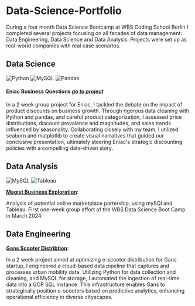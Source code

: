 # Data-Science-Portfolio

During a four month Data Science Bootcamp at WBS Coding School Berlin I completed several projects focusing on all facades of data management: Data Engineering, Data Science and Data Analysis. Projects were set up as real-world companies with real case scenarios. 


## Data Science
![Python](https://img.shields.io/badge/Python-3776AB?style=for-the-badge&logo=python&logoColor=white)
![MySQL](https://img.shields.io/badge/MySQL-00000F?style=for-the-badge&logo=mysql&logoColor=white)
![Pandas](https://img.shields.io/badge/pandas-%23150458.svg?style=for-the-badge&logo=pandas&logoColor=white)

#### Eniac Business Questions [*go to project*](https://github.com/mathlamm/Data-Science-Portfolio/tree/main/Data%20Science/Eniac%20Cleaning%20Analysis)  

In a 2 week group project for Eniac, I tackled the debate on the impact of product discounts on business growth. Through rigorous data cleaning with Python and pandas, and careful product categorization, I assessed price distributions, discount prevalence and magnitudes, and sales trends influenced by seasonality. Collaborating closely with my team, I utilized seaborn and matplotlib to create visual narratives that guided our conclusive presentation, ultimately steering Eniac's strategic discounting policies with a compelling data-driven story.



## Data Analysis
![MySQL](https://img.shields.io/badge/MySQL-00000F?style=for-the-badge&logo=mysql&logoColor=white)
![Tableau](https://img.shields.io/badge/Tableau-E97627?style=for-the-badge&logo=Tableau&logoColor=white)

[**Magist Business Exploration**](https://github.com/mathlamm/Data-Science-Portfolio/tree/main/Data%20Analysis/Magist%20Analysis):  

Analysis of potential online marketplace partership, using mySQl and Tableau. First one-week group effort of the WBS Data Science Boot Camp in March 2024.

## Data Engineering
[**Gans Scooter Distribtion**](https://github.com/mathlamm/Data-Science-Portfolio/tree/main/Data%20Engineering/Gans%20Scooter%20Demand): 

In a 2 week project aimed at optimizing e-scooter distribution for Gans startup, I engineered a cloud-based data pipeline that captures and processes urban mobility data. Utilizing Python for data collection and cleaning, and MySQL for storage, I automated the ingestion of real-time data into a GCP SQL instance. This infrastructure enables Gans to strategically position e-scooters based on predictive analytics, enhancing operational efficiency in diverse cityscapes.
